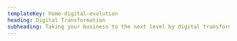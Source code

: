 ```yaml
---
templateKey: home-digital-evolution
heading: Digital Transformation
subheading: Taking your business to the next level by digital transformation of existing processes that help improve productivity and organization efficiency.
---
```

